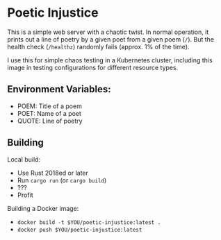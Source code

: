 # Poetic Injustice

This is a simple web server with a chaotic twist. In normal operation, it prints out a line of poetry by a given poet from a given poem (`/`). But the health check (`/healthz`) randomly fails (approx. 1% of the time).

I use this for simple chaos testing in a Kubernetes cluster, including this image in testing configurations for different resource types.

## Environment Variables:

- POEM: Title of a poem
- POET: Name of a poet
- QUOTE: Line of poetry

## Building

Local build:

- Use Rust 2018ed or later
- Run `cargo run` (or `cargo build`)
- ???
- Profit

Building a Docker image:

- `docker build -t $YOU/poetic-injustice:latest .`
- `docker push $YOU/poetic-injustice:latest`